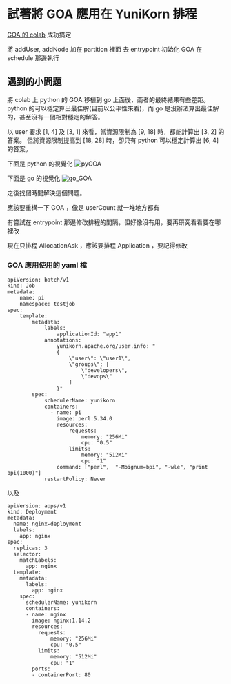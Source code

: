 # 試著將 GOA 應用在 YuniKorn 排程
[GOA 的 colab](https://colab.research.google.com/drive/1lP3TBnIsf6nGDB-Ft_8SyCyWjQOEv4wq#scrollTo=B-e9lphkix5z)
成功搞定

將 addUser, addNode 加在 partition 裡面
去 entrypoint 初始化 GOA
在 schedule 那邊執行

## 遇到的小問題
將 colab 上 python 的 GOA 移植到 go 上面後，兩者的最終結果有些差距。
python 的可以穩定算出最佳解(目前以公平性來看)，而 go 是沒辦法算出最佳解的，甚至沒有一個相對穩定的解答。

以 user 要求 [1, 4] 及 [3, 1] 來看，當資源限制為 [9, 18] 時，都能計算出 [3, 2] 的答案。
但將資源限制提高到 [18, 28] 時，卻只有 python 可以穩定計算出 [6, 4] 的答案。

下面是 python 的視覺化
![pyGOA](https://hackmd.io/_uploads/SkGfy5AOC.gif)

下面是 go 的視覺化
![go_GOA](https://hackmd.io/_uploads/Hyu-k9CdA.gif)

之後找個時間解決這個問題。

應該要重構一下 GOA ，像是 userCount 就一堆地方都有

有嘗試在 entrypoint 那邊修改排程的間隔，但好像沒有用，要再研究看看要在哪裡改

現在只排程 AllocationAsk ，應該要排程 Application ，要記得修改

### GOA 應用使用的 yaml 檔
```
apiVersion: batch/v1
kind: Job
metadata:
    name: pi
    namespace: testjob
spec:
    template:
        metadata:
            labels:
                applicationId: "app1"
            annotations:
                yunikorn.apache.org/user.info: "
                {
                    \"user\": \"user1\",
                    \"groups\": [
                        \"developers\",
                        \"devops\"
                    ]
                }"
        spec:
            schedulerName: yunikorn
            containers:
              - name: pi
                image: perl:5.34.0
                resources:
                    requests:
                        memory: "256Mi"
                        cpu: "0.5"
                    limits:
                        memory: "512Mi"
                        cpu: "1"
                command: ["perl",  "-Mbignum=bpi", "-wle", "print bpi(1000)"]
            restartPolicy: Never
```
以及
```
apiVersion: apps/v1
kind: Deployment
metadata:
  name: nginx-deployment
  labels:
    app: nginx
spec:
  replicas: 3
  selector:
    matchLabels:
      app: nginx
  template:
    metadata:
      labels:
        app: nginx
    spec:
      schedulerName: yunikorn
      containers:
      - name: nginx
        image: nginx:1.14.2
        resources:
          requests:
              memory: "256Mi"
              cpu: "0.5"
          limits:
              memory: "512Mi"
              cpu: "1"
        ports:
        - containerPort: 80
```
